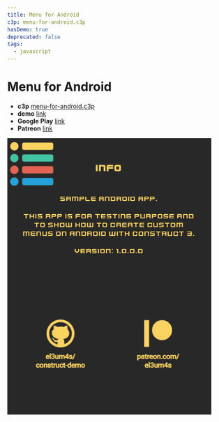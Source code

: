 ```yaml
---
title: Menu for Android
c3p: menu-for-android.c3p
hasDemo: true
deprecated: false
tags:
  - javascript
---
```


# Menu for Android

* **c3p** [menu-for-android.c3p](source/c3p/menu-for-android.c3p)
* **demo** [link](demo)
* **Google Play** [link](https://play.google.com/store/apps/details?id=com.stranianelli.menu)
* **Patreon** [link](https://www.patreon.com/posts/menu-for-android-52992408)
 
![animation](animation.gif)
